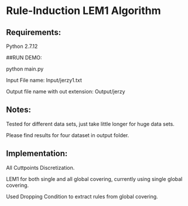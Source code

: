 # Rule-Induction LEM1 Algorithm

## Requirements:

Python 2.7.12


##RUN DEMO:

python main.py

Input File name: Input/jerzy1.txt

Output file name with out extension: Output/jerzy


## Notes:
Tested for different data sets, just take little longer for huge data sets.

Please find results for four dataset in output folder.

## Implementation:
All Cuttpoints Discretization.

LEM1 for both single and all global covering, currently using single global covering.

Used Dropping Condition to extract rules from global covering. 

